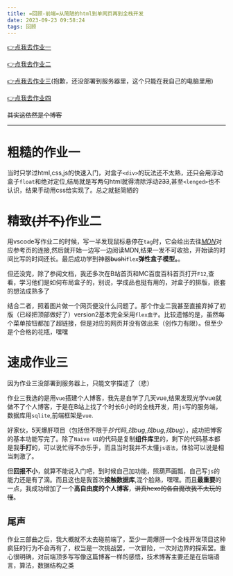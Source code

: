 ```yaml
---
title: =回顾-前端=从简陋的html到单网页再到全栈开发
date: 2023-09-23 09:58:24
tags: 回顾
---
```

[👉点我去作业一](https://picbed.supdriver.top/html/prj_basis++/index.html)

[👉点我去作业二](https://picbed.supdriver.top/html/adc_v2/index.html)

[👉点我去作业三](http://localhost:5173/)(抱歉，还没部署到服务器里，这个只能在我自己的电脑里用)

[👉点我去作业四](https://picbed.supdriver.top/video/never.mp4)

~~其实这依然是个博客~~

---
# 粗糙的作业一 #
当时只学过html,css,js的快速入门，对盒子`<div>`的玩法还不太熟，还只会用浮动盒子`float`和绝对定位,结局就是写两句html就得清除浮动~~233~~,甚至`<lenged>`也不认识，结果手动用css给实现了。总之就挺简陋的

# 精致~~(并不)~~作业二 #
用vscode写作业二的时候，写一半发现鼠标悬停在`tag`时，它会给出去往[*MDN*](https://developer.mozilla.org/zh-CN/)对应参考页的连接,然后就开始一边写一边阅读MDN,结果一发不可收拾，开始读的时间比写的时间还长。最后成功学到神器~~bushi~~`flex`**弹性盒子模型。**。

但还没完，除了参阅文档，我还多次在B站首页和MC百度百科首页打开`F12`,查看，学习他们是如何布局盒子的，别说，学成品也挺有用的，对盒子的排版，嵌套的想法成熟多了

结合二者，照着图片做一个网页便没什么问题了。那个作业二我甚至直接弃掉了初版（已经把顶部做好了）version2基本完全采用`flex盒子`。比较遗憾的是，虽然每个菜单按钮都加了超链接，但是对应的网页并没有做出来（创作力有限）。但至少是个合格的花瓶，嘿嘿

# 速成作业三 #
因为作业三没部署到服务器上，只能文字描述了（悲）

作业三我选的是用`vue`搭建个人博客，我先是自学了几天vue,结果发现光学vue就做不了个人博客，于是在B站上找了个时长6小时的全栈开发，用`js`写的服务端，数据库用`sqlite`,前端框架是`vue`.

好家伙，5天爆肝项目（包括但不限于*抄代码*,*找bug*,*找bug*,*找bug*），成功把博客的基本功能写完了。除了`Naive UI`的代码是复制**组件库**里的，剩下的代码基本都是我**手打**的，可以说忙得不亦乐乎，而且当时我并不太懂`js语法`，体验可以说是相当刺激了。

但**回报不小**，就算不能说入门吧，到时候自己加功能，照葫芦画瓢，自己写`js`的能力还是有了滴。而且这也是我首次**接触数据库**,混个脸熟，嘿嘿。而且**最重要**的一点，我成功增加了一个**高自由度的个人博客**，~~讲真hexo的各自魔改我不太玩的懂~~。

## 尾声 #
作业三部曲之后，我大概就不太去碰前端了，至少一周爆肝一个全栈开发项目这种疯狂的行为不会再有了，权当是一次挑战罢，一次冒险，一次对边界的探索罢。重心很明确，对前端顶多写写像这篇博客一样的感悟，技术博客主要还是在后端语言，算法，数据结构之类
